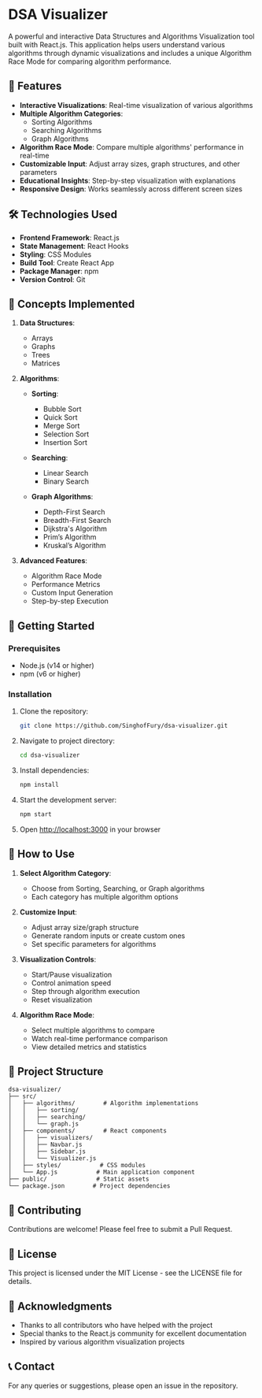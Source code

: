 # DSA Visualizer

A powerful and interactive Data Structures and Algorithms Visualization tool built with React.js. This application helps users understand various algorithms through dynamic visualizations and includes a unique Algorithm Race Mode for comparing algorithm performance.

## 🚀 Features

- **Interactive Visualizations**: Real-time visualization of various algorithms
- **Multiple Algorithm Categories**:
  - Sorting Algorithms
  - Searching Algorithms
  - Graph Algorithms
- **Algorithm Race Mode**: Compare multiple algorithms' performance in real-time
- **Customizable Input**: Adjust array sizes, graph structures, and other parameters
- **Educational Insights**: Step-by-step visualization with explanations
- **Responsive Design**: Works seamlessly across different screen sizes

## 🛠️ Technologies Used

- **Frontend Framework**: React.js
- **State Management**: React Hooks
- **Styling**: CSS Modules
- **Build Tool**: Create React App
- **Package Manager**: npm
- **Version Control**: Git

## 🎯 Concepts Implemented

1. **Data Structures**:
   - Arrays
   - Graphs
   - Trees
   - Matrices

2. **Algorithms**:
   - **Sorting**:
     - Bubble Sort
     - Quick Sort
     - Merge Sort
     - Selection Sort
     - Insertion Sort
   - **Searching**:
     - Linear Search
     - Binary Search

   - **Graph Algorithms**:
     - Depth-First Search
     - Breadth-First Search
     - Dijkstra's Algorithm
     - Prim’s Algorithm
     - Kruskal’s Algorithm

3. **Advanced Features**:
   - Algorithm Race Mode
   - Performance Metrics
   - Custom Input Generation
   - Step-by-step Execution

## 🚀 Getting Started

### Prerequisites
- Node.js (v14 or higher)
- npm (v6 or higher)

### Installation

1. Clone the repository:
   ```bash
   git clone https://github.com/SinghofFury/dsa-visualizer.git
   ```

2. Navigate to project directory:
   ```bash
   cd dsa-visualizer
   ```

3. Install dependencies:
   ```bash
   npm install
   ```

4. Start the development server:
   ```bash
   npm start
   ```

5. Open [http://localhost:3000](http://localhost:3000) in your browser

## 📖 How to Use

1. **Select Algorithm Category**:
   - Choose from Sorting, Searching, or Graph algorithms
   - Each category has multiple algorithm options

2. **Customize Input**:
   - Adjust array size/graph structure
   - Generate random inputs or create custom ones
   - Set specific parameters for algorithms

3. **Visualization Controls**:
   - Start/Pause visualization
   - Control animation speed
   - Step through algorithm execution
   - Reset visualization

4. **Algorithm Race Mode**:
   - Select multiple algorithms to compare
   - Watch real-time performance comparison
   - View detailed metrics and statistics

## 🎨 Project Structure

```
dsa-visualizer/
├── src/
│   ├── algorithms/        # Algorithm implementations
│   │   ├── sorting/
│   │   ├── searching/
│   │   └── graph.js
│   ├── components/        # React components
│   │   ├── visualizers/
│   │   ├── Navbar.js
│   │   ├── Sidebar.js
│   │   └── Visualizer.js
│   ├── styles/           # CSS modules
│   └── App.js           # Main application component
├── public/              # Static assets
└── package.json        # Project dependencies
```

## 🤝 Contributing

Contributions are welcome! Please feel free to submit a Pull Request.

## 📝 License

This project is licensed under the MIT License - see the LICENSE file for details.

## 🙏 Acknowledgments

- Thanks to all contributors who have helped with the project
- Special thanks to the React.js community for excellent documentation
- Inspired by various algorithm visualization projects

## 📞 Contact

For any queries or suggestions, please open an issue in the repository. 
